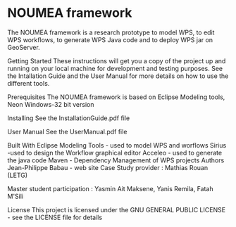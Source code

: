 # NOUMEA framework

The NOUMEA framework is a research prototype to model WPS, to edit WPS workflows, to generate WPS Java code and to deploy WPS jar on GeoServer.

Getting Started
These instructions will get you a copy of the project up and running on your local machine for development and testing purposes. See the Intallation Guide and the User Manual for more details on how to use the different tools.

Prerequisites
The NOUMEA framework is based on Eclipse Modeling tools, Neon Windows-32 bit version

Installing
See the InstallationGuide.pdf file

User Manual
See the UserManual.pdf file

Built With
Eclipse Modeling Tools - used to model WPS and worflows
Sirius -used to design the Workflow graphical editor
Acceleo - used to generate the java code
Maven - Dependency Management of WPS projects
Authors
Jean-Philippe Babau - web site
Case Study provider : Mathias Rouan (LETG)

Master student participation : Yasmin Ait Maksene, Yanis Remila, Fatah M'Sili

License
This project is licensed under the GNU GENERAL PUBLIC LICENSE - see the LICENSE file for details

